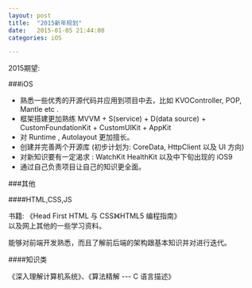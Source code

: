 ```yaml
---
layout: post
title:  "2015新年规划"
date:   2015-01-05 21:44:00
categories: iOS

---
```


2015期望:

###iOS

* 熟悉一些优秀的开源代码并应用到项目中去，比如 KVOController, POP, Mantle etc . <br />
* 框架搭建更加熟练 MVVM + S(service) + D(data source) + CustomFoundationKit + CustomUIKit + AppKit <br />
* 对 Runtime , Autolayout 更加擅长。 <br />
* 创建并完善两个开源库 (初步计划为: CoreData, HttpClient 以及 UI 方向)
* 对新知识要有一定渴求 : WatchKit HealthKit 以及中下旬出现的 iOS9 <br /> 
* 通过自己负责项目让自己的知识更全面。

###其他

####HTML,CSS,JS

书籍: 《Head First HTML 与 CSS》《HTML5 编程指南》 <br />
以及网上其他的一些学习资料。

能够对前端开发熟悉，而且了解前后端的架构跟基本知识并对进行迭代。

####知识类

《深入理解计算机系统》、《算法精解 --- C 语言描述》